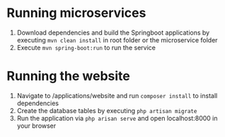 # Running microservices
1. Download dependencies and build the Springboot applications by executing `mvn clean install` in root folder or the microservice folder
2. Execute `mvn spring-boot:run` to run the service

# Running the website 
1. Navigate to /applications/website and run `composer install` to install dependencies
2. Create the database tables by executing `php artisan migrate`
3. Run the application via `php arisan serve` and open localhost:8000 in your browser